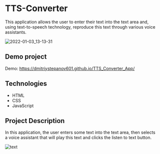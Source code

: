 # TTS-Converter

This application allows the user to enter their text into the text area and, using text-to-speech technology, reproduce this text through various voice assistants.

![2022-01-03_13-13-31](https://user-images.githubusercontent.com/61186198/148036044-c7bc46ef-ccaa-4abd-bdca-eb7a4da7d3a6.png)


## Demo project

Demo: https://dmitriystepanov601.github.io/TTS_Converter_App/

## Technologies

- HTML
- CSS
- JavaScript 

## Project Description

In this application, the user enters some text into the text area, then selects a voice assistant that will play this text and clicks the listen to text button.

![text](https://user-images.githubusercontent.com/61186198/148036191-d3cad4b7-b6df-42f7-9083-365eb86f42ec.gif)
